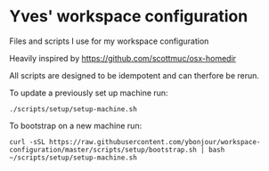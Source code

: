 # Yves' workspace configuration
Files and scripts I use for my workspace configuration

Heavily inspired by https://github.com/scottmuc/osx-homedir

All scripts are designed to be idempotent and can therfore be rerun.

To update a previously set up machine run:
```
./scripts/setup/setup-machine.sh
```

To bootstrap on a new machine run:
```
curl -sSL https://raw.githubusercontent.com/ybonjour/workspace-configuration/master/scripts/setup/bootstrap.sh | bash
~/scripts/setup/setup-machine.sh
```

